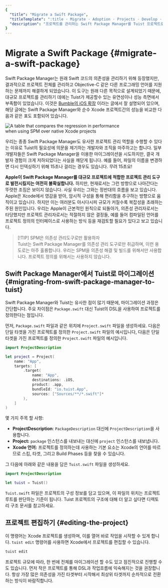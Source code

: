 ```yaml
---
{
  "title": "Migrate a Swift Package",
  "titleTemplate": ":title · Migrate · Adoption · Projects · Develop · Guides · Tuist",
  "description": "프로젝트를 관리하는 Swift Package Manager를 Tuist 프로젝트로 마이그레이션 하는 방법을 알아봅니다."
}
---
```

# Migrate a Swift Package {#migrate-a-swift-package}

Swift Package Manager는 원래 Swift 코드의 의존성을 관리하기 위해 등장했지만, 결과적으로 프로젝트 전체를 관리하고 Objective-C 같은 다른 프로그래밍 언어를 지원하는 문제까지 해결하게 되었습니다. 이 도구는 원래 다른 목적으로 설계되었기 때문에, 대규모 프로젝트를 관리하기 데에는 Tuist가 제공할수 있는 유연성이나 성능 측면에서 부족함이 있었습니다. 이것은 [Bumble의 iOS 확장](https://medium.com/bumble-tech/scaling-ios-at-bumble-239e0fa009f2) 이라는 글에서 잘 설명되어 있으며, 해당 글에는 Swift Package Manager와 순수 Xcode 프로젝트간의 성능을 비교한 다음과 같은 표도 포함되어 있습니다.

<img style="max-width: 400px;" alt="A table that compares the regression in performance when using SPM over native Xcode projects" src="/images/guides/start/migrate/performance-table.webp">

우리는 종종 Swift Package Manager도 유사한 프로젝트 관리 역할을 수행할 수 있다는 이유로 Tuist의 필요성에 의문을 제기하는 개발자와 조직을 마주하고는 합니다. 일부 개발자들은 Swift Package Manager을 이용한 마이그레이션을 시도하지만, 결국 개발자 경험이 크게 저하되었다는 사실을 깨닫게 됩니다. 예를 들어, 파일의 이름을 변경하면 다시 인덱싱하기 위해 15초나 걸리는 경우도 있습니다. 무려 15초요!

**Apple이 Swift Package Manager를 대규모 프로젝트에 적합한 프로젝트 관리 도구로 발전시킬지는 여전히 불확실합니다.** 하지만, 현재로서는 그런 방향으로 나아간다는 뚜렷한 조짐은 보이지 않습니다. 사실 우리는 그와는 정반대의 흐름을 보고 있습니다. Apple은 Xcode에서 영감을 받아, 암시적 구성을 통해 편리함을 추구하는 방향으로 움직이고 있습니다. 하지만 이는 <LocalizedLink href="/guides/features/projects/cost-of-convenience">여러분도 아시다시피</LocalizedLink> 규모가 커질수록 복잡성을 초래하는 주된 원인입니다. 우리는 Apple이 근본적인 원칙으로 되돌아가, 의존성 관리자로서는 타당했지만 프로젝트 관리자로서는 적절하지 않은 결정들, 예를 들어 컴파일된 언어를 프로젝트 정의의 인터페이스로 사용하는 방식 등을 재검토할 필요가 있다고 보고 있습니다.

> [!TIP] SPM은 의존성 관리도구로만 활용하자 \
> Tuist는 Swift Package Manager를 의존성 관리 도구로만 취급하며, 이런 용도로는 아주 훌륭합니다. 우리는 SPM을 의존성 해결 및 빌드를 위해서만 사용합니다. 프로젝트 정의를 위해서는 사용하지 않습니다.

## Swift Package Manager에서 Tuist로 마이그레이션 {#migrating-from-swift-package-manager-to-tuist}

Swift Package Manager와 Tuist는 유사한 점이 많기 때문에, 마이그레이션 과정은 간단합니다. 주요 차이점은 `Package.swift` 대신 Tuist의 DSL을 사용하여 프로젝트를 정의한다는 점입니다.

먼저, `Package.swift` 파일과 같은 위치에 `Project.swift` 파일을 생성하세요. 다음은 단일 타겟을 가진 프로젝트를 정의한 `Project.swift` 파일의 예시입니다, 다음은 단일 타겟을 가진 프로젝트를 정의한 `Project.swift` 파일의 예시입니다.

```swift
import ProjectDescription

let project = Project(
    name: "App",
    targets: [
        .target(
            name: "App",
            destinations: .iOS,
            product: .app,
            bundleId: "io.tuist.App",
            sources: ["Sources/**/*.swift"]*
        ),
    ]
)
```

몇 가지 주목 할 사항:

- **ProjectDescription**: `PackageDescription` 대신에 `ProjectDescription`을 사용합니다.
- **Project:** `package` 인스턴스를 내보내는 대신에 `project` 인스턴스를 내보냅니다.
- **Xcode 언어:** 프로젝트를 정의하는데 사용하는 기본 요소는 Xcode의 언어를 따르므로 스킴, 타겟, 그리고 Build Phases 등을 찾을 수 있습니다.

그 다음에 아래와 같은 내용을 담은 `Tuist.swift` 파일을 생성하세요.

```swift
import ProjectDescription

let tuist = Tuist()
```

`Tuist.swift` 파일은 프로젝트의 구성 정보를 담고 있으며, 이 파일의 위치는 프로젝트 루트를 판단하는 기준이 됩니다. Tuist 프로젝트의 구조에 대해 더 알고 싶다면 <LocalizedLink href="/guides/features/projects/directory-structure">디렉토리 구조</LocalizedLink> 문서를 참고하세요.

## 프로젝트 편집하기 {#editing-the-project}

이 명령어는 Xcode 프로젝트를 생성하며, 이를 열어 바로 작업을 시작할 수 있게 합니다. <LocalizedLink href="/guides/features/projects/editing">`tuist edit`</LocalizedLink> 명령어를 사용하면 Xcode에서 프로젝트를 편집할 수 있습니다.

```bash
tuist edit
```

프로젝트 규모에 따라, 한 번에 전체를 마이그레이션 할 수도 있고 점진적으로 진행할 수도 있습니다. 먼저 작은 프로젝트를 통해 DSL과 작업흐름에 익숙해지는 것을 권장합니다. 항상 가장 많은 의존성을 가진 타겟부터 시작해서 최상위 타겟까지 순차적으로 전환하는 방식이 바람직합니다.
